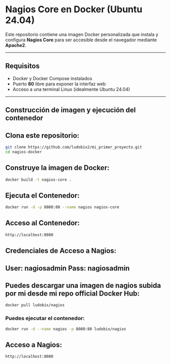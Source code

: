 #  Nagios Core en Docker (Ubuntu 24.04)

Este repositorio contiene una imagen Docker personalizada que instala y configura **Nagios Core** para ser accesible desde el navegador mediante **Apache2**.

---

##  Requisitos

- Docker y Docker Compose instalados  
- Puerto **80** libre para exponer la interfaz web  
- Acceso a una terminal Linux (idealmente Ubuntu 24.04)  

---

##  Construcción de imagen y ejecución del contenedor

##  Clona este repositorio:

```sh
git clone https://github.com/ludobix2/mi_primer_proyecto.git
cd nagios-docker
```

## Construye la imagen de Docker:

```sh
docker build -t nagios-core .
```


## Ejecuta el Contenedor:

```sh
docker run -d -p 8080:80 --name nagios nagios-core
```

## Acceso al Contenedor:

```sh
http://localhost:8080
```


## Credenciales de Acceso a Nagios:
## User: nagiosadmin Pass: nagiosadmin


## Puedes descargar una imagen de nagios subida por mi desde mi repo official Docker Hub:

```sh
docker pull ludobix/nagios
```

### Puedes ejecutar el contenedor:

```sh
docker run -d --name nagios -p 8080:80 ludobix/nagios
```

## Acceso a Nagios:

```sh
http://localhost:8080
```

